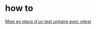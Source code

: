 # how to
[Mise en place d'un test unitaire avec vitest](https://docs.google.com/document/d/1GC3z8EajtpJdpsSikcS-wCqk_yJEeVGkqmxMZ8wr7fk/edit?usp=sharing)
